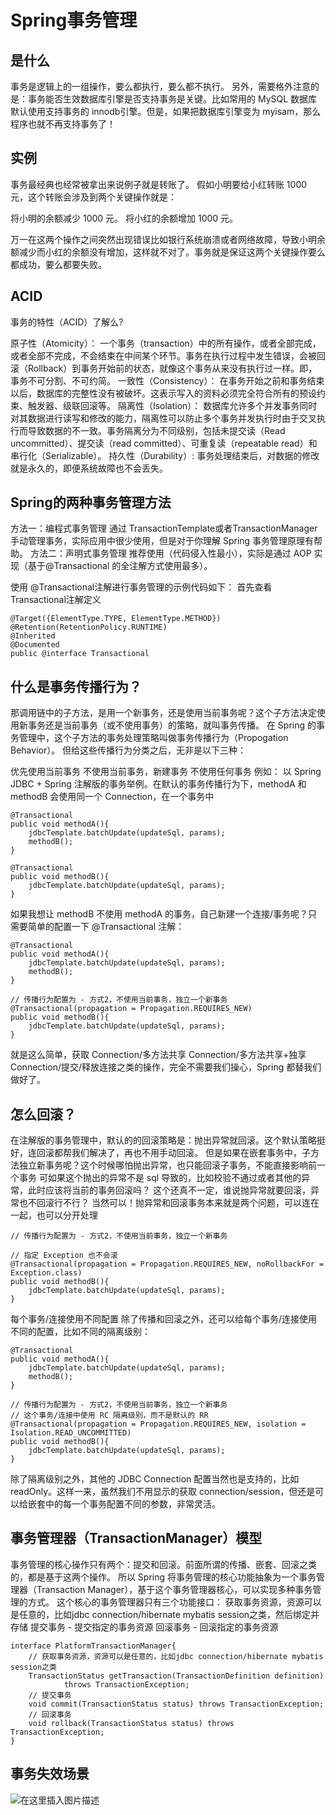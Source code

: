 
# Spring事务管理
## 是什么
事务是逻辑上的一组操作，要么都执行，要么都不执行。
另外，需要格外注意的是：事务能否生效数据库引擎是否支持事务是关键。比如常用的 MySQL 数据库默认使用支持事务的 innodb引擎。但是，如果把数据库引擎变为 myisam，那么程序也就不再支持事务了！
## 实例
事务最经典也经常被拿出来说例子就是转账了。
假如小明要给小红转账 1000 元，这个转账会涉及到两个关键操作就是：


将小明的余额减少 1000 元。
将小红的余额增加 1000 元。


万一在这两个操作之间突然出现错误比如银行系统崩溃或者网络故障，导致小明余额减少而小红的余额没有增加，这样就不对了。事务就是保证这两个关键操作要么都成功，要么都要失败。

## ACID
事务的特性（ACID）了解么?

原子性（Atomicity）： 一个事务（transaction）中的所有操作，或者全部完成，或者全部不完成，不会结束在中间某个环节。事务在执行过程中发生错误，会被回滚（Rollback）到事务开始前的状态，就像这个事务从来没有执行过一样。即，事务不可分割、不可约简。
一致性（Consistency）： 在事务开始之前和事务结束以后，数据库的完整性没有被破坏。这表示写入的资料必须完全符合所有的预设约束、触发器、级联回滚等。
隔离性（Isolation）： 数据库允许多个并发事务同时对其数据进行读写和修改的能力，隔离性可以防止多个事务并发执行时由于交叉执行而导致数据的不一致。事务隔离分为不同级别，包括未提交读（Read uncommitted）、提交读（read committed）、可重复读（repeatable read）和串行化（Serializable）。
持久性（Durability）: 事务处理结束后，对数据的修改就是永久的，即便系统故障也不会丢失。
## Spring的两种事务管理方法
方法一：编程式事务管理
通过 TransactionTemplate或者TransactionManager手动管理事务，实际应用中很少使用，但是对于你理解 Spring 事务管理原理有帮助。
方法二：声明式事务管理
推荐使用（代码侵入性最小），实际是通过 AOP 实现（基于@Transactional 的全注解方式使用最多）。

使用 @Transactional注解进行事务管理的示例代码如下：
首先查看Transactional注解定义
```
@Target({ElementType.TYPE, ElementType.METHOD})
@Retention(RetentionPolicy.RUNTIME)
@Inherited
@Documented
public @interface Transactional 
```
## 什么是事务传播行为？
那调用链中的子方法，是用一个新事务，还是使用当前事务呢？这个子方法决定使用新事务还是当前事务（或不使用事务）的策略，就叫事务传播。
在 Spring 的事务管理中，这个子方法的事务处理策略叫做事务传播行为（Propogation Behavior）。
但给这些传播行为分类之后，无非是以下三种：

优先使用当前事务
不使用当前事务，新建事务
不使用任何事务
例如：
以 Spring JDBC + Spring 注解版的事务举例。在默认的事务传播行为下，methodA 和 methodB 会使用同一个 Connection，在一个事务中

```
@Transactional
public void methodA(){
    jdbcTemplate.batchUpdate(updateSql, params);
    methodB();
}

@Transactional
public void methodB(){
    jdbcTemplate.batchUpdate(updateSql, params);
}
```
如果我想让 methodB 不使用 methodA 的事务，自己新建一个连接/事务呢？只需要简单的配置一下 @Transactional 注解：

```
@Transactional
public void methodA(){
    jdbcTemplate.batchUpdate(updateSql, params);
    methodB();
}

// 传播行为配置为 - 方式2，不使用当前事务，独立一个新事务
@Transactional(propagation = Propagation.REQUIRES_NEW)
public void methodB(){
    jdbcTemplate.batchUpdate(updateSql, params);
}
```
就是这么简单，获取 Connection/多方法共享 Connection/多方法共享+独享 Connection/提交/释放连接之类的操作，完全不需要我们操心，Spring 都替我们做好了。
## 怎么回滚？
在注解版的事务管理中，默认的的回滚策略是：抛出异常就回滚。这个默认策略挺好，连回滚都帮我们解决了，再也不用手动回滚。
但是如果在嵌套事务中，子方法独立新事务呢？这个时候哪怕抛出异常，也只能回滚子事务，不能直接影响前一个事务
可如果这个抛出的异常不是 sql 导致的，比如校验不通过或者其他的异常，此时应该将当前的事务回滚吗？
这个还真不一定，谁说抛异常就要回滚，异常也不回滚行不行？
当然可以！抛异常和回滚事务本来就是两个问题，可以连在一起，也可以分开处理
```
// 传播行为配置为 - 方式2，不使用当前事务，独立一个新事务

// 指定 Exception 也不会滚
@Transactional(propagation = Propagation.REQUIRES_NEW, noRollbackFor = Exception.class)
public void methodB(){
    jdbcTemplate.batchUpdate(updateSql, params);
}
```
每个事务/连接使用不同配置
除了传播和回滚之外，还可以给每个事务/连接使用不同的配置，比如不同的隔离级别：

```
@Transactional
public void methodA(){
    jdbcTemplate.batchUpdate(updateSql, params);
    methodB();
}

// 传播行为配置为 - 方式2，不使用当前事务，独立一个新事务
// 这个事务/连接中使用 RC 隔离级别，而不是默认的 RR
@Transactional(propagation = Propagation.REQUIRES_NEW, isolation = Isolation.READ_UNCOMMITTED)
public void methodB(){
    jdbcTemplate.batchUpdate(updateSql, params);
}

```
除了隔离级别之外，其他的 JDBC Connection 配置当然也是支持的，比如 readOnly。这样一来，虽然我们不用显示的获取 connection/session，但还是可以给嵌套中的每一个事务配置不同的参数，非常灵活。

## 事务管理器（TransactionManager）模型
事务管理的核心操作只有两个：提交和回滚。前面所谓的传播、嵌套、回滚之类的，都是基于这两个操作。
所以 Spring 将事务管理的核心功能抽象为一个事务管理器（Transaction Manager），基于这个事务管理器核心，可以实现多种事务管理的方式。
这个核心的事务管理器只有三个功能接口：
获取事务资源，资源可以是任意的，比如jdbc connection/hibernate mybatis session之类，然后绑定并存储
提交事务 - 提交指定的事务资源
回滚事务 - 回滚指定的事务资源
```
interface PlatformTransactionManager{
    // 获取事务资源，资源可以是任意的，比如jdbc connection/hibernate mybatis session之类
    TransactionStatus getTransaction(TransactionDefinition definition)
            throws TransactionException;
    // 提交事务
    void commit(TransactionStatus status) throws TransactionException;
    // 回滚事务
    void rollback(TransactionStatus status) throws TransactionException;
}
```
## 事务失效场景

![在这里插入图片描述](https://img-blog.csdnimg.cn/348be7578ac64474907d5157ea145a8e.png)

